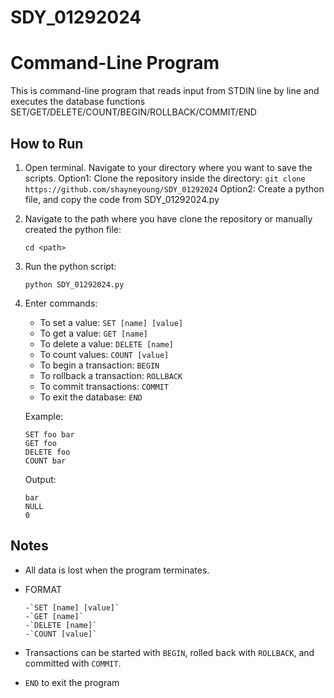 # SDY_01292024

# Command-Line Program

This is command-line program that reads input from STDIN line by line and executes the database functions SET/GET/DELETE/COUNT/BEGIN/ROLLBACK/COMMIT/END

## How to Run

1. Open terminal. Navigate to your directory where you want to save the scripts.
Option1:
  Clone the repository inside the directory: 
    ```git clone https://github.com/shayneyoung/SDY_01292024```
Option2:
  Create a python file, and copy the code from SDY_01292024.py

2. Navigate to the path where you have clone the repository or manually created the python file:

    ```cd <path>```

4. Run the python script:

    ```python SDY_01292024.py```

5. Enter commands:

    - To set a value: `SET [name] [value]`
    - To get a value: `GET [name]`
    - To delete a value: `DELETE [name]`
    - To count values: `COUNT [value]`
    - To begin a transaction: `BEGIN`
    - To rollback a transaction: `ROLLBACK`
    - To commit transactions: `COMMIT`
    - To exit the database: `END`

    Example:

    ```plaintext
    SET foo bar
    GET foo
    DELETE foo
    COUNT bar
    ```

    Output:

    ```plaintext
    bar
    NULL
    0
    ```

## Notes

- All data is lost when the program terminates.
- FORMAT
  ```plaintext
  -`SET [name] [value]`
  -`GET [name]`
  -`DELETE [name]`
  -`COUNT [value]`
    ```
- Transactions can be started with `BEGIN`, rolled back with `ROLLBACK`, and committed with `COMMIT`.

- `END` to exit the program
